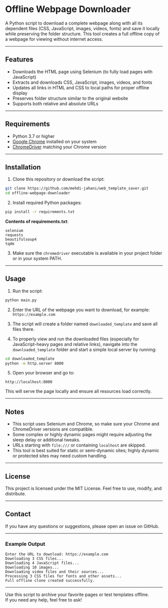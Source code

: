 # Offline Webpage Downloader

A Python script to download a complete webpage along with all its dependent files (CSS, JavaScript, images, videos, fonts) and save it locally while preserving the folder structure. This tool creates a full offline copy of a webpage for viewing without internet access.

---

## Features

- Downloads the HTML page using Selenium (to fully load pages with JavaScript)
- Extracts and downloads CSS, JavaScript, images, videos, and fonts
- Updates all links in HTML and CSS to local paths for proper offline display
- Preserves folder structure similar to the original website
- Supports both relative and absolute URLs

---

## Requirements

- Python 3.7 or higher
- [Google Chrome](https://www.google.com/chrome/) installed on your system
- [ChromeDriver](https://chromedriver.chromium.org/downloads) matching your Chrome version

---

## Installation

1. Clone this repository or download the script:

```bash
git clone https://github.com/mehdi-jahani/web_template_saver.git
cd offline-webpage-downloader
```

2. Install required Python packages:

```bash
pip install -r requirements.txt
```

**Contents of requirements.txt**:

```
selenium
requests
beautifulsoup4
tqdm
```

3. Make sure the `chromedriver` executable is available in your project folder or in your system PATH.

---

## Usage

1. Run the script:

```bash
python main.py
```

2. Enter the URL of the webpage you want to download, for example: `https://example.com`

3. The script will create a folder named `downloaded_template` and save all files there.

4. To properly view and run the downloaded files (especially for JavaScript-heavy pages and relative links), navigate into the `downloaded_template` folder and start a simple local server by running:

```bash
cd downloaded_template
python -m http.server 8000
```

5. Open your browser and go to:

```
http://localhost:8000
```

This will serve the page locally and ensure all resources load correctly.

---

## Notes

- This script uses Selenium and Chrome, so make sure your Chrome and ChromeDriver versions are compatible.
- Some complex or highly dynamic pages might require adjusting the sleep delay or additional tweaks.
- URLs starting with `file:///` or containing `localhost` are skipped.
- This tool is best suited for static or semi-dynamic sites; highly dynamic or protected sites may need custom handling.

---

## License

This project is licensed under the MIT License. Feel free to use, modify, and distribute.

---

## Contact

If you have any questions or suggestions, please open an issue on GitHub.

---

### Example Output

```
Enter the URL to download: https://example.com
Downloading 3 CSS files...
Downloading 4 JavaScript files...
Downloading 10 images...
Downloading video files and their sources...
Processing 3 CSS files for fonts and other assets...
Full offline clone created successfully.
```

---

Use this script to archive your favorite pages or test templates offline.  
If you need any help, feel free to ask!
